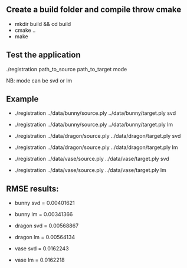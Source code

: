 
## Create a build folder and compile throw cmake
- mkdir build && cd build
- cmake ..
- make

## Test the application
./registration path_to_source path_to_target mode

NB: mode can be svd or lm

## Example
- ./registration ../data/bunny/source.ply ../data/bunny/target.ply svd
- ./registration ../data/bunny/source.ply ../data/bunny/target.ply lm

- ./registration ../data/dragon/source.ply ../data/dragon/target.ply svd
- ./registration ../data/dragon/source.ply ../data/dragon/target.ply lm

- ./registration ../data/vase/source.ply ../data/vase/target.ply svd
- ./registration ../data/vase/source.ply ../data/vase/target.ply lm

## RMSE results:
- bunny svd = 0.00401621
- bunny lm = 0.00341366

- dragon svd = 0.00568867
- dragon lm = 0.00564134

- vase svd = 0.0162243
- vase lm = 0.0162218
